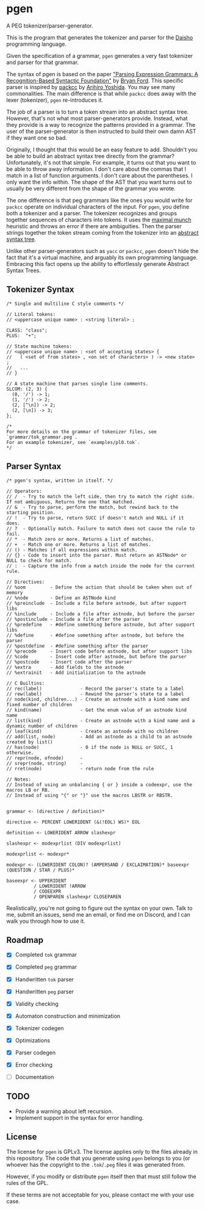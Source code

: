 # pgen
A PEG tokenizer/parser-generator.

This is the program that generates the tokenizer and parser for the
[Daisho](https://github.com/apaz-cli/Daisho) programming language.

Given the specification of a grammar, `pgen` generates a very fast
tokenizer and parser for that grammar.


The syntax of pgen is based on the paper ["Parsing Expression Grammars: A Recognition-Based Syntactic Foundation"](https://bford.info/pub/lang/peg.pdf)
by [Bryan Ford](https://scholar.google.com/citations?hl=en&user=TwyzQP4AAAAJ).
This specific parser is inspired by [packcc](https://github.com/arithy/packcc) by [Arihiro Yoshida](https://github.com/arithy).
You may see many commonalities. The main difference is that while `packcc` does away with the
lexer (tokenizer), `pgen` re-introduces it.

The job of a parser is to turn a token stream into an abstract syntax tree.
However, that's not what most parser-generators provide. Instead, what
they provide is a way to recognize the patterns provided in a grammar.
The user of the parser-generator is then instructed to build their own
damn AST if they want one so bad.

Originally, I thought that this would be an easy feature to add.
Shouldn't you be able to build an abstract syntax tree directly from the
grammar? Unfortunately, it's not that simple. For example, it turns out
that you want to be able to throw away information. I don't care about
the commas that I match in a list of function arguments. I don't care
about the parentheses. I only want the info within. The shape of the AST
that you want turns out to usually be very different from the shape of
the grammar you wrote.

The one difference is that peg grammars like the ones you would
write for `packcc` operate on individual characters of the input. For
`pgen`, you define both a tokenizer and a parser. The tokenizer
recognizes and groups together sequences of characters into tokens.
It uses the [maximal munch](https://en.wikipedia.org/wiki/Maximal_munch)
heuristic and throws an error if there are ambiguities. Then the parser
strings together the token stream coming from the tokenizer into an
[abstract syntax tree](https://en.wikipedia.org/wiki/Abstract_syntax_tree).

Unlike other parser-generators such as `yacc` or `packcc`, `pgen` doesn't
hide the fact that it's a virtual machine, and arguably its own
programming language. Embracing this fact opens up the ability to
effortlessly generate Abstract Syntax Trees.



## Tokenizer Syntax
```
/* Single and multiline C style comments */

// Literal tokens:
// <uppercase unique name> : <string literal> ;

CLASS: "class";
PLUS:  "+";

// State machine tokens:
// <uppercase unique name> : <set of accepting states> {
//   ( <set of from states> , <on set of characters> ) -> <new state> ;
//   ...
// }

// A state machine that parses single line comments.
SLCOM: (2, 3) {
  (0, '/') -> 1;
  (1, '/') -> 2;
  (2, [^\n]) -> 2;
  (2, [\n]) -> 3;
};

/*
For more details on the grammar of tokenizer files, see `grammar/tok_grammar.peg`.
For an example tokenizer, see `examples/pl0.tok`.
*/
```

## Parser Syntax
```peg
/* pgen's syntax, written in itself. */

// Operators:
// /  - Try to match the left side, then try to match the right side. If not ambiguous, Returns the one that matched.
// &  - Try to parse, perform the match, but rewind back to the starting position.
// !  - Try to parse, return SUCC if doesn't match and NULL if it does.
// ?  - Optionally match. Failure to match does not cause the rule to fail.
// *  - Match zero or more. Returns a list of matches.
// +  - Match one or more. Returns a list of matches.
// () - Matches if all expressions within match.
// {} - Code to insert into the parser. Must return an ASTNode* or NULL to check for match.
// :  - Capture the info from a match inside the node for the current rule.

// Directives:
// %oom         - Define the action that should be taken when out of memory
// %node        - Define an ASTNode kind
// %preinclude  - Include a file before astnode, but after support libs
// %include     - Include a file after astnode, but before the parser
// %postinclude - Include a file after the parser
// %predefine   - #define something before astnode, but after support libs
// %define      - #define something after astnode, but before the parser
// %postdefine  - #define something after the parser
// %precode     - Insert code before astnode, but after support libs
// %code        - Insert code after astnode, but before the parser
// %postcode    - Insert code after the parser
// %extra       - Add fields to the astnode
// %extrainit   - Add initialization to the astnode

// C Builtins:
// rec(label)              - Record the parser's state to a label
// rew(label)              - Rewind the parser's state to a label
// node(kind, children...) - Create an astnode with a kind name and fixed number of children
// kind(name)              - Get the enum value of an astnode kind name
// list(kind)              - Create an astnode with a kind name and a dynamic number of children
// leaf(kind)              - Create an astnode with no children
// add(list, node)         - Add an astnode as a child to an astnode created by list()
// has(node)               - 0 if the node is NULL or SUCC, 1 otherwise.
// repr(node, ofnode)      - 
// srepr(node, string)     - 
// rret(node)              - return node from the rule

// Notes:
// Instead of using an unbalancing { or } inside a codeexpr, use the macros LB or RB.
// Instead of using "{" or "}" use the macros LBSTR or RBSTR.


grammar <- (directive / definition)*

directive <- PERCENT LOWERIDENT (&(!EOL) WS)* EOL

definition <- LOWERIDENT ARROW slashexpr

slashexpr <- modexprlist (DIV modexprlist)

modexprlist <- modexpr*

modexpr <- (LOWERIDENT COLON)? (AMPERSAND / EXCLAIMATION)* baseexpr (QUESTION / STAR / PLUS)*

baseexpr <- UPPERIDENT
          / LOWERIDENT !ARROW
          / CODEEXPR
          / OPENPAREN slashexpr CLOSEPAREN

```

Realistically, you're not going to figure out the syntax on your own.
Talk to me, submit an issues, send me an email, or find me on Discord, and I can walk you through how to use it.


## Roadmap

- [x] Completed `tok` grammar
- [x] Completed `peg` grammar
- [x] Handwritten `tok` parser
- [x] Handwritten `peg` parser
- [x] Validity checking
- [x] Automaton construction and minimization
- [x] Tokenizer codegen
- [x] Optimizations
- [x] Parser codegen
- [x] Error checking
- [ ] Documentation


## TODO
* Provide a warning about left recursion.
* Implement support in the syntax for error handling.


## License

The license for `pgen` is GPLv3. The license applies only to the files already in this repository.
The code that you generate using `pgen` belongs to you (or whoever has the copyright to the
`.tok`/`.peg` files it was generated from.

However, if you modify or distribute `pgen` itself then that must still follow the rules of the GPL.

If these terms are not acceptable for you, please contact me with your use case.

